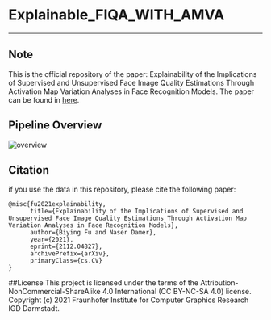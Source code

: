 # Explainable_FIQA_WITH_AMVA
---
## Note
This is the official repository of the paper: Explainability of the Implications of Supervised and Unsupervised Face Image Quality Estimations Through Activation Map Variation Analyses in Face Recognition Models. The paper can be found in [here](http://arxiv.org/abs/2112.04827).

## Pipeline Overview
![overview](results/pipeline.png)

## Citation
if you use the data in this repository, please cite the following paper:
```
@misc{fu2021explainability,
      title={Explainability of the Implications of Supervised and Unsupervised Face Image Quality Estimations Through Activation Map Variation Analyses in Face Recognition Models}, 
      author={Biying Fu and Naser Damer},
      year={2021},
      eprint={2112.04827},
      archivePrefix={arXiv},
      primaryClass={cs.CV}
}
```

##License
This project is licensed under the terms of the Attribution-NonCommercial-ShareAlike 4.0 International (CC BY-NC-SA 4.0) license. Copyright (c) 2021 Fraunhofer Institute for Computer Graphics Research IGD Darmstadt.